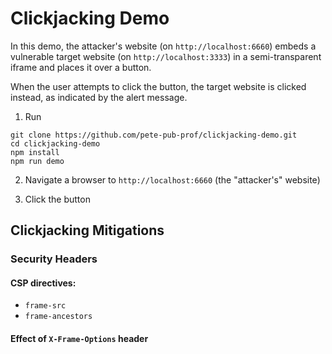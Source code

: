 # Clickjacking Demo
In this demo, the attacker's website (on `http://localhost:6660`) embeds a vulnerable target website (on `http://localhost:3333`) in a semi-transparent iframe and places it over a button.

When the user attempts to click the button, the target website is clicked instead, as indicated by the alert message.

1. Run 
```shell
git clone https://github.com/pete-pub-prof/clickjacking-demo.git
cd clickjacking-demo
npm install
npm run demo
```

2. Navigate a browser to `http://localhost:6660` (the "attacker's" website)


3. Click the button 

## Clickjacking Mitigations

### Security Headers 

#### CSP directives:
  - `frame-src`
  - `frame-ancestors`

#### Effect of `X-Frame-Options` header

